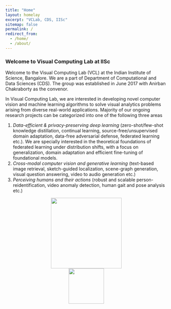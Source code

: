 ```yaml
---
title: "Home"
layout: homelay
excerpt: "VCLab, CDS, IISc"
sitemap: false
permalink: /
redirect_from: 
  - /home/
  - /about/
---
```


### Welcome to Visual Computing Lab at IISc

Welcome to the Visual Computing Lab (VCL) at the Indian Institute of Science, Bangalore. We are a part of Department of Computational and Data Sciences (CDS). The group was established in June 2017 with Anirban Chakraborty as the convenor. 

In Visual Computing Lab, we are interested in developing novel computer vision and machine learning algorithms to solve visual analytics problems arising from diverse real-world applications. Majority of our ongoing research projects can be categorized into one of the following three areas 
1. *Data-efficient & privacy-preserving deep learning* (zero-shot/few-shot knowledge distillation, continual learning, source-free/unsupervised domain adaptation, data-free adversarial defense, federated learning etc.). We are specially interested in the theoretical foundations of federated learning under distribution shifts, with a focus on generalization, domain adaptation and efficient fine-tuning of foundational models.
2. *Cross-modal computer vision and generative learning* (text-based image retrieval, sketch-guided localization, scene-graph generation, visual question answering, video to audio generation etc.) 
3. *Perceiving humans and their actions* (robust and scalable person-reidentification, video anomaly detection, human gait and pose analysis etc.)

<figure class="centered">
  <p align="center">
    <img src="{{ site.url }}{{ site.baseurl }}/images/logo/cds_logo.png" style="margin-right:50px;margin-left:50px;width: 220px" >
    <img src="{{ site.url }}{{ site.baseurl }}/images/logo/iisc_logo.png" style="margin-right:10px;margin-left:10px;width: 110px">
    </p>
</figure>

